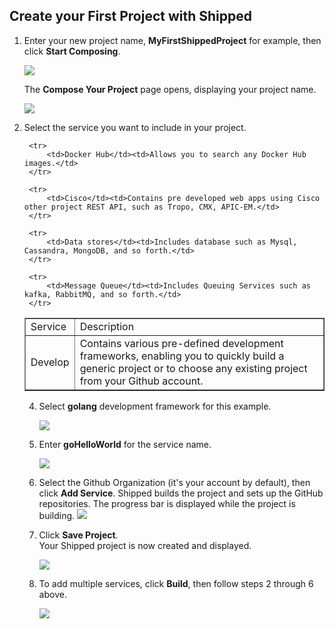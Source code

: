 ##  Create your First Project with Shipped

1. Enter your new project name, **MyFirstShippedProject** for example, then click **Start Composing**.  

    ![](posts/files/shipped-quick-start/assets/create-first-project.png)

    The **Compose Your Project** page opens, displaying your project name.

	![](posts/files/shipped-quick-start/assets/compose-project-service.png)

3. Select the service you want to include in your project.
    
    <table border="1">

    <tbody>
        <tr>
            <td>Service</td>
            <td>Description</td>
        </tr>
        <tr>
            <td>Develop</td>
            <td> Contains various pre-defined development frameworks, enabling you to quickly build a generic project or to choose any existing project from your Github account.</td>
        </tr>
        
        <tr>
            <td>Docker Hub</td><td>Allows you to search any Docker Hub images.</td>
        </tr>
        
        <tr>
            <td>Cisco</td><td>Contains pre developed web apps using Cisco other project REST API, such as Tropo, CMX, APIC-EM.</td>
        </tr>
        
        <tr>
            <td>Data stores</td><td>Includes database such as Mysql, Cassandra, MongoDB, and so forth.</td>
        </tr>
        
        <tr>
            <td>Message Queue</td><td>Includes Queuing Services such as kafka, RabbitMQ, and so forth.</td>
        </tr>
    </tbody>
</table>

4. Select **golang** development framework for this example.
 
    ![](posts/files/shipped-quick-start/assets/compose-project.png)

4. Enter **goHelloWorld** for the service name. 

	![](posts/files/shipped-quick-start/assets/golang.png)

5. Select the Github Organization (it's your account by default), then click **Add Service**. 
    Shipped builds the project and sets up the GitHub repositories. The progress bar is displayed while the project is building. 
    ![](posts/files/shipped-quick-start/assets/golang-hello-world.png)

6. Click  **Save Project**.  
    Your Shipped project is now created and displayed.

    ![](posts/files/shipped-quick-start/assets/save-project.png)

6. To add multiple services, click **Build**, then follow steps 2 through 6 above. 

    ![](posts/files/shipped-quick-start/assets/create-mulit-services.png)


